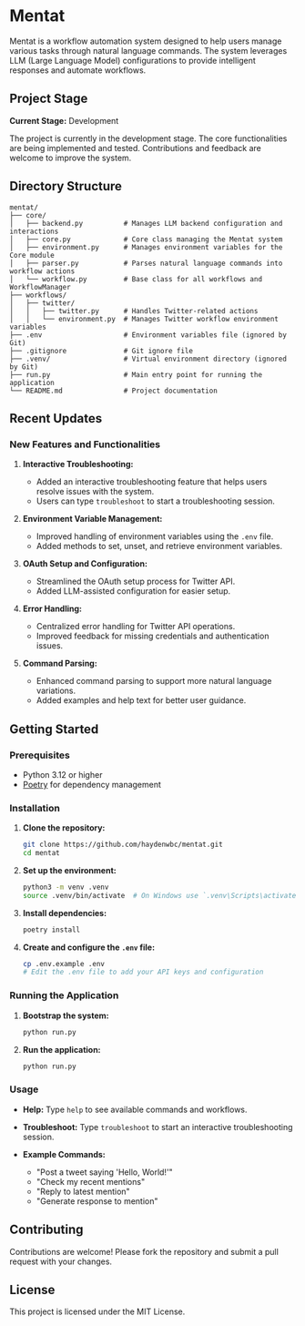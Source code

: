 # Mentat

Mentat is a workflow automation system designed to help users manage various tasks through natural language commands. The system leverages LLM (Large Language Model) configurations to provide intelligent responses and automate workflows.

## Project Stage

**Current Stage:** Development

The project is currently in the development stage. The core functionalities are being implemented and tested. Contributions and feedback are welcome to improve the system.

## Directory Structure

```
mentat/
├── core/
│   ├── backend.py          # Manages LLM backend configuration and interactions
│   ├── core.py             # Core class managing the Mentat system
│   ├── environment.py      # Manages environment variables for the Core module
│   ├── parser.py           # Parses natural language commands into workflow actions
│   └── workflow.py         # Base class for all workflows and WorkflowManager
├── workflows/
│   ├── twitter/
│   │   ├── twitter.py      # Handles Twitter-related actions
│   │   └── environment.py  # Manages Twitter workflow environment variables
├── .env                    # Environment variables file (ignored by Git)
├── .gitignore              # Git ignore file
├── .venv/                  # Virtual environment directory (ignored by Git)
├── run.py                  # Main entry point for running the application
└── README.md               # Project documentation
```

## Recent Updates

### New Features and Functionalities

1. **Interactive Troubleshooting:**
   - Added an interactive troubleshooting feature that helps users resolve issues with the system.
   - Users can type `troubleshoot` to start a troubleshooting session.

2. **Environment Variable Management:**
   - Improved handling of environment variables using the `.env` file.
   - Added methods to set, unset, and retrieve environment variables.

3. **OAuth Setup and Configuration:**
   - Streamlined the OAuth setup process for Twitter API.
   - Added LLM-assisted configuration for easier setup.

4. **Error Handling:**
   - Centralized error handling for Twitter API operations.
   - Improved feedback for missing credentials and authentication issues.

5. **Command Parsing:**
   - Enhanced command parsing to support more natural language variations.
   - Added examples and help text for better user guidance.

## Getting Started

### Prerequisites

- Python 3.12 or higher
- [Poetry](https://python-poetry.org/) for dependency management

### Installation

1. **Clone the repository:**
   ```sh
   git clone https://github.com/haydenwbc/mentat.git
   cd mentat
   ```

2. **Set up the environment:**
   ```sh
   python3 -m venv .venv
   source .venv/bin/activate  # On Windows use `.venv\Scripts\activate`
   ```

3. **Install dependencies:**
   ```sh
   poetry install
   ```

4. **Create and configure the `.env` file:**
   ```sh
   cp .env.example .env
   # Edit the .env file to add your API keys and configuration
   ```

### Running the Application

1. **Bootstrap the system:**
   ```sh
   python run.py
   ```

2. **Run the application:**
   ```sh
   python run.py
   ```

### Usage

- **Help:**
  Type `help` to see available commands and workflows.

- **Troubleshoot:**
  Type `troubleshoot` to start an interactive troubleshooting session.

- **Example Commands:**
  - "Post a tweet saying 'Hello, World!'"
  - "Check my recent mentions"
  - "Reply to latest mention"
  - "Generate response to mention"

## Contributing

Contributions are welcome! Please fork the repository and submit a pull request with your changes.

## License

This project is licensed under the MIT License.